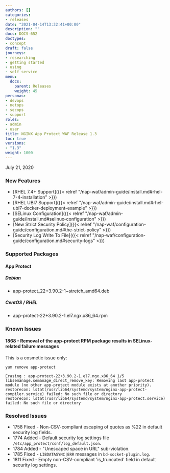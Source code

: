 ```yaml
---
authors: []
categories:
- releases
date: "2021-04-14T13:32:41+00:00"
description: ""
docs: DOCS-652
doctypes:
- concept
draft: false
journeys:
- researching
- getting started
- using
- self service
menu:
  docs:
    parent: Releases
    weight: 45
personas:
- devops
- netops
- secops
- support
roles:
- admin
- user
title: NGINX App Protect WAF Release 1.3
toc: true
versions:
- "1.3"
weight: 1000
---
```


July 21, 2020

### New Features

- [RHEL 7.4+ Support]({{< relref "/nap-waf/admin-guide/install.md#rhel-7-4-installation" >}})
- [RHEL UBI7 Support]({{< relref "/nap-waf/admin-guide/install.md#rhel-ubi7-docker-deployment-example" >}})
- [SELinux Configuration]({{< relref "/nap-waf/admin-guide/install.md#selinux-configuration" >}})
- [New Strict Security Policy]({{< relref "/nap-waf/configuration-guide/configuration.md#the-strict-policy" >}})
- [Security Log Write To File]({{< relref "/nap-waf/configuration-guide/configuration.md#security-logs" >}})


### Supported Packages

#### App Protect

##### Debian

- app-protect_22+3.90.2-1~stretch_amd64.deb

##### CentOS / RHEL

- app-protect-22+3.90.2-1.el7.ngx.x86_64.rpm


### Known Issues

#### 1868 - Removal of the app-protect RPM package results in SELinux-related failure messages

This is a cosmetic issue only:

```shell
yum remove app-protect

Erasing : app-protect-22+3.90.2-1.el7.ngx.x86_64 1/5
libsemanage.semanage_direct_remove_key: Removing last app-protect module (no other app-protect module exists at another priority).
restorecon: lstat(/usr/lib64/systemd/system/nginx-app-protect-compiler.service) failed: No such file or directory
restorecon: lstat(/usr/lib64/systemd/system/nginx-app-protect.service) failed: No such file or directory
```

### Resolved Issues

- 1758 Fixed - Non-CSV-compliant escaping of quotes as %22 in default security log fields.
- 1774 Added - Default security log settings file `/etc/app_protect/conf/log_default.json`.
- 1784 Added - "Unescaped space in URL" sub-violation.
- 1785 Fixed - `LIBDATASYNC|ERR` messages in `bd-socket-plugin.log`.
- 1811 Fixed - Empty non-CSV-compliant 'is_truncated' field in default security log settings.